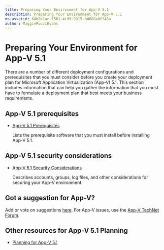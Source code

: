 ```yaml
---
title: Preparing Your Environment for App-V 5.1
description: Preparing Your Environment for App-V 5.1
ms.assetid: 64b2e1ac-1561-4c99-9815-b4688a0ff48a
author: MaggiePucciEvans
---
```


# Preparing Your Environment for App-V 5.1


There are a number of different deployment configurations and prerequisites that you must consider before you create your deployment plan for Microsoft Application Virtualization (App-V) 5.1. This section includes information that can help you gather the information that you must have to formulate a deployment plan that best meets your business requirements.

## App-V 5.1 prerequisites


-   [App-V 5.1 Prerequisites](app-v-51-prerequisites.md)

    Lists the prerequisite software that you must install before installing App-V 5.1.

## App-V 5.1 security considerations


-   [App-V 5.1 Security Considerations](app-v-51-security-considerations.md)

    Describes accounts, groups, log files, and other considerations for securing your App-V environment.

## Got a suggestion for App-V?


Add or vote on suggestions [here](http://appv.uservoice.com/forums/280448-microsoft-application-virtualization). For App-V issues, use the [App-V TechNet Forum](https://social.technet.microsoft.com/Forums/home?forum=mdopappv).

## <a href="" id="other-resources-for-app-v-5-1-planning-"></a>Other resources for App-V 5.1 Planning


-   [Planning for App-V 5.1](planning-for-app-v-51.md)

 

 





